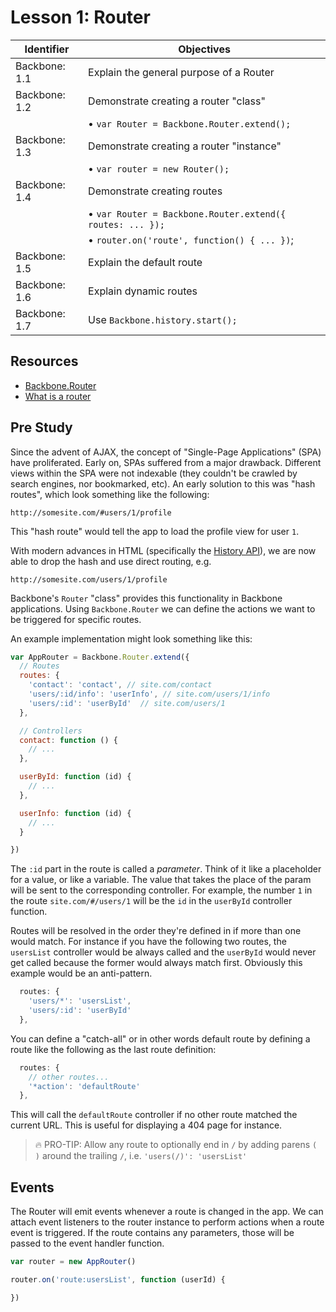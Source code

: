 # Lesson 1: Router

Identifier     | Objectives
---------------|------------
Backbone: 1.1  | Explain the general purpose of a Router
Backbone: 1.2  | Demonstrate creating a router "class"
               | &bull; `var Router = Backbone.Router.extend();`
Backbone: 1.3  | Demonstrate creating a router "instance"
               | &bull; `var router = new Router();`
Backbone: 1.4  | Demonstrate creating routes
               | &bull; `var Router = Backbone.Router.extend({ routes: ... });`
               | &bull; `router.on('route', function() { ... })`;
Backbone: 1.5  | Explain the default route
Backbone: 1.6  | Explain dynamic routes
Backbone: 1.7  | Use `Backbone.history.start();`

## Resources

- [Backbone.Router][router]
- [What is a router][what-is-a-router]

## Pre Study

Since the advent of AJAX, the concept of "Single-Page Applications" (SPA) have proliferated. Early on, SPAs suffered from a major drawback. Different views within the SPA were not indexable (they couldn't be crawled by search engines, nor bookmarked, etc). An early solution to this was "hash routes", which look something like the following:

```
http://somesite.com/#users/1/profile
```

This "hash route" would tell the app to load the profile view for user `1`.

With modern advances in HTML (specifically the [History API][history]), we are now able to drop the hash and use direct routing, e.g.

```
http://somesite.com/users/1/profile
```

Backbone's `Router` "class" provides this functionality in Backbone applications. Using `Backbone.Router` we can define the actions we want to be triggered for specific routes.

An example implementation might look something like this:

```js
var AppRouter = Backbone.Router.extend({
  // Routes
  routes: {
    'contact': 'contact', // site.com/contact
    'users/:id/info': 'userInfo', // site.com/users/1/info
    'users/:id': 'userById'  // site.com/users/1
  },

  // Controllers
  contact: function () {
    // ...
  },

  userById: function (id) {
    // ...
  },

  userInfo: function (id) {
    // ...
  }

})
```

The `:id` part in the route is called a *parameter*. Think of it like a placeholder for a value, or like a variable. The value that takes the place of the param will be sent to the corresponding controller. For example, the number `1` in the route `site.com/#/users/1` will be the `id` in the `userById` controller function.

Routes will be resolved in the order they're defined in if more than one would match. For instance if you have the following two routes, the `usersList` controller would be always called and the `userById` would never get called because the former would always match first. Obviously this example would be an anti-pattern.

```js
  routes: {
    'users/*': 'usersList',
    'users/:id': 'userById'
  },
```

You can define a "catch-all" or in other words default route by defining a route like the following as the last route definition:

```js
  routes: {
    // other routes...
    '*action': 'defaultRoute'
  },
```

This will call the `defaultRoute` controller if no other route matched the current URL. This is useful for displaying a 404 page for instance.

> :fire: PRO-TIP: Allow any route to optionally end in `/` by adding parens `( )` around the trailing `/`, i.e. `'users(/)': 'usersList'`

## Events

The Router will emit events whenever a route is changed in the app. We can attach event listeners to the router instance to perform actions when a route event is triggered. If the route contains any parameters, those will be passed to the event handler function.

```js
var router = new AppRouter()

router.on('route:usersList', function (userId) {

})
```

[router]: http://backbonejs.org/#Router
[what-is-a-router]: http://backbonetutorials.com/what-is-a-router
[history]: https://developer.mozilla.org/en-US/docs/Web/API/History
